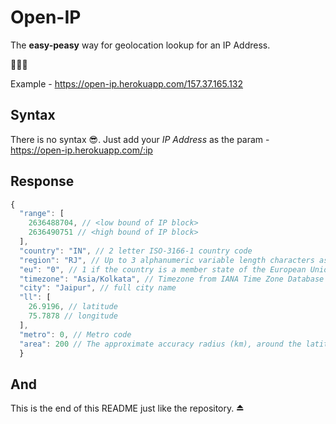 # Open-IP

The **easy-peasy** way for geolocation lookup for an IP Address.

💃💃💃

Example - https://open-ip.herokuapp.com/157.37.165.132

## Syntax

There is no syntax 😎.
Just add your *IP Address* as the param - https://open-ip.herokuapp.com/:ip

## Response

```js
{
  "range": [
    2636488704, // <low bound of IP block>
    2636490751 // <high bound of IP block>
  ],
  "country": "IN", // 2 letter ISO-3166-1 country code
  "region": "RJ", // Up to 3 alphanumeric variable length characters as ISO 3166-2 code
  "eu": "0", // 1 if the country is a member state of the European Union, 0 otherwise.
  "timezone": "Asia/Kolkata", // Timezone from IANA Time Zone Database
  "city": "Jaipur", // full city name
  "ll": [
    26.9196, // latitude
    75.7878 // longitude
  ],
  "metro": 0, // Metro code
  "area": 200 // The approximate accuracy radius (km), around the latitude and longitude
  }
```

## And

This is the end of this README just like the repository. ⏏
